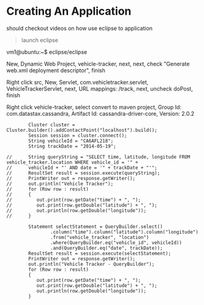# Creating An Application

should checkout videos on how use eclipse to application

> launch eclipse

vm1@ubuntu:~$ eclipse/eclipse

New, Dynamic Web Project, vehicle-tracker, next, next, check "Generate web.xml deployment descriptor", finish

Right click src, New, Servlet, com.vehicletracker.servlet, VehicleTrackerServlet, next, URL mappings: /track, next,
uncheck doPost, finish

Right click vehicle-tracker, select convert to maven project, Group Id: com.datastax.cassandra,
Artifact Id: cassandra-driver-core, Version: 2.0.2

```
		Cluster cluster = Cluster.builder().addContactPoint("localhost").build();
		Session session = cluster.connect();
		String vehicleId = "CA6AFL218";
		String trackDate = "2014-05-19";

//		String queryString = "SELECT time, latitude, longitude FROM vehicle_tracker.location WHERE vehicle_id = '" +
//		vehicleId + "' AND date = '" + trackDate + "'";
//		ResultSet result = session.execute(queryString);
//		PrintWriter out = response.getWriter();
//		out.println("Vehicle Tracker");
//		for (Row row : result)
//		{
//		   out.print(row.getDate("time") + ", ");
//		   out.print(row.getDouble("latitude") + ", ");
//		   out.println(row.getDouble("longitude"));
//		}

		Statement selectStatement = QueryBuilder.select()
				.column("time").column("latitude").column("longitude")
				.from("vehicle_tracker", "location")
				.where(QueryBuilder.eq("vehicle_id", vehicleId))
				.and(QueryBuilder.eq("date", trackDate));
		ResultSet result = session.execute(selectStatement);
		PrintWriter out = response.getWriter();
		out.println("Vehicle Tracker - QueryBuilder");
		for (Row row : result)
		{
		   out.print(row.getDate("time") + ", ");
		   out.print(row.getDouble("latitude") + ", ");
		   out.println(row.getDouble("longitude"));
		}
```
